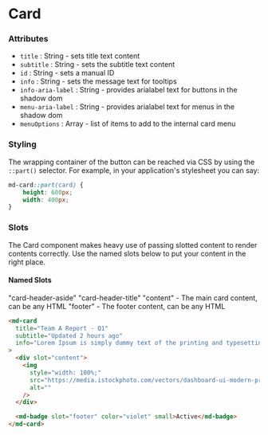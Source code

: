 # Card

### Attributes

- `title` : String - sets title text content
- `subtitle` : String - sets the subtitle text content
- `id` : String - sets a manual ID
- `info` : String - sets the message text for tooltips
- `info-aria-label` : String - provides arialabel text for buttons in the shadow dom
- `menu-aria-label` : String - provides arialabel text for menus in the shadow dom
- `menuOptions` : Array - list of items to add to the internal card menu

### Styling

The wrapping container of the button can be reached via CSS by using the `::part()` selector. For example, in your application's stylesheet you can say:

```CSS
md-card::part(card) {
    height: 600px;
    width: 400px;
}
```

### Slots

The Card component makes heavy use of passing slotted content to render contents correctly. Use the named slots below to put your content in the right place.

#### Named Slots

"card-header-aside"
"card-header-title"
"content" - The main card content, can be any HTML
"footer" - The footer content, can be any HTML

```html
<md-card
  title="Team A Report - Q1"
  subtitle="Updated 2 hours ago"
  info="Lorem Ipsum is simply dummy text of the printing and typesetting industry. Lorem Ipsum has been the industry's standard dummy text ever since the 1500s, when an unknown printer took a galley of type and scrambled it to make a type specimen book."
>
  <div slot="content">
    <img
      style="width: 100%;"
      src="https://media.istockphoto.com/vectors/dashboard-ui-modern-presentation-with-data-graphs-and-hud-diagrams-vector-id1159848977"
      alt=""
    />
  </div>

  <md-badge slot="footer" color="violet" small>Active</md-badge>
</md-card>
```
